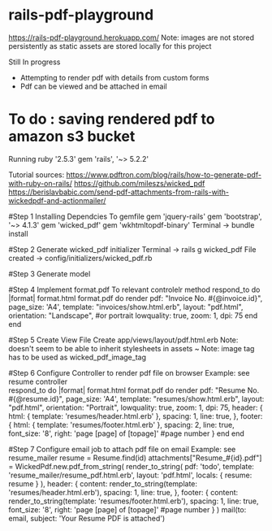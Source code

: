 # rails-pdf-playground

https://rails-pdf-playground.herokuapp.com/
Note: images are not stored persistently as static assets are stored locally for this project

Still In progress
- Attempting to render pdf with details from custom forms
- Pdf can be viewed and be attached in email

To do : saving rendered pdf to amazon s3 bucket
=============================================================================================================================

Running
    ruby '2.5.3'
    gem 'rails', '~> 5.2.2'

Tutorial sources: 
https://www.pdftron.com/blog/rails/how-to-generate-pdf-with-ruby-on-rails/
https://github.com/mileszs/wicked_pdf
https://berislavbabic.com/send-pdf-attachments-from-rails-with-wickedpdf-and-actionmailer/

#Step 1 Installing Dependcies
To gemfile
    gem 'jquery-rails'
    gem 'bootstrap', '~> 4.1.3'
    gem 'wicked_pdf'
    gem 'wkhtmltopdf-binary'
Terminal -> bundle install

#Step 2 Generate wicked_pdf initializer
Terminal -> rails g wicked_pdf
File created -> config/initializers/wicked_pdf.rb

#Step 3 Generate model

#Step 4 Implement format.pdf
To relevant controlelr method
    respond_to do |format|
        format.html
        format.pdf do
            render pdf: "Invoice No. #{@invoice.id}",
            page_size: 'A4',
            template: "invoices/show.html.erb",
            layout: "pdf.html",
            orientation: "Landscape", #or portrait
            lowquality: true,
            zoom: 1,
            dpi: 75
        end
    end

#Step 5 Create View File
Create app/views/layout/pdf.html.erb 
Note: doesn't seem to be able to inherit stylesheets in assets ~
Note: image tag has to be used as wicked_pdf_image_tag

#Step 6 Configure Controller to render pdf file on browser
Example: see resume controller    
    respond_to do |format|
        format.html
        format.pdf do
            render pdf: "Resume No. #{@resume.id}",
            page_size: 'A4',
            template: "resumes/show.html.erb",
            layout: "pdf.html",
            orientation: "Portrait",
            lowquality: true,
            zoom: 1,
            dpi: 75,
            header: {
                html: { template: 'resumes/header.html.erb' },
                spacing: 1,
                line: true,
            },
            footer: {
                html: { template: 'resumes/footer.html.erb' },
                spacing: 2,
                line: true,
                font_size: '8',
                right: 'page [page] of [topage]' #page number
            }
        end
    end

#Step 7 Configure email job to attach pdf file on email
Example: see resume_mailer
    resume = Resume.find(id)
    attachments["Resume_#{id}.pdf"] = WickedPdf.new.pdf_from_string(
        render_to_string(
            pdf: 'todo', 
            template: 'resume_mailer/resume_pdf.html.erb', 
            layout: 'pdf.html', 
            locals: { resume: resume }
        ), 
        header: {
            content: render_to_string(template: 'resumes/header.html.erb'),
            spacing: 1,
            line: true,
        },
        footer: {
            content: render_to_string(template: 'resumes/footer.html.erb'),
            spacing: 1,
            line: true,
            font_size: '8',
            right: 'page [page] of [topage]' #page number
        } 
    )
    mail(to: email, subject: 'Your Resume PDF is attached')